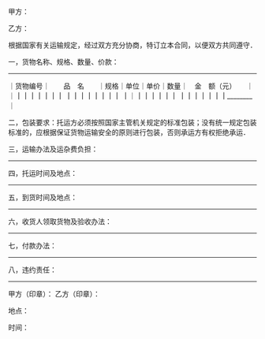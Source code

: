 
 


甲方：


乙方：


根据国家有关运输规定，经过双方充分协商，特订立本合同，以便双方共同遵守．


一，货物名称、规格、数量、价款：


________________________________________________________________________
｜货物编号｜　　品　名　　｜规格｜单位｜单价｜数量｜　金　额（元）　　｜
｜________｜______________｜____｜____｜____｜____｜__________________｜
｜________｜______________｜____｜____｜____｜____｜__________________｜
｜________｜______________｜____｜____｜____｜____｜__________________｜
｜________｜______________｜____｜____｜____｜____｜__________________｜


二，包装要求：托运方必须按照国家主管机关规定的标准包装；没有统一规定包装标准的，应根据保证货物运输安全的原则进行包装，否则承运方有权拒绝承运．


三，运输办法及运杂费负担：


_______________________________________________________________


四，托运时间及地点：


_______________________________________________________________


五，到货时间及地点：


_______________________________________________________________


六，收货人领取货物及验收办法：


_______________________________________________________________


七，付款办法：


_______________________________________________________________


八，违约责任：


________________________________________________________________


甲方（印章）：                   乙方（印章）：


地点：


时间：


 




 


 

 
 
 
 
 
  


  
 

  


  


  
 
 
 
 

